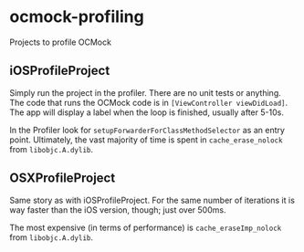# ocmock-profiling

Projects to profile OCMock


## iOSProfileProject

Simply run the project in the profiler. There are no unit tests or anything. The code that runs the OCMock code is in `[ViewController viewDidLoad]`. The app will display a label when the loop is finished, usually after 5-10s.

In the Profiler look for `setupForwarderForClassMethodSelector` as an entry point. Ultimately, the vast majority of time is spent in `cache_erase_nolock` from `libobjc.A.dylib`.



## OSXProfileProject

Same story as with iOSProfileProject. For the same number of iterations it is way faster than the iOS version, though; just over 500ms.

The most expensive (in terms of performance) is `cache_eraseImp_nolock` from `libobjc.A.dylib`. 
